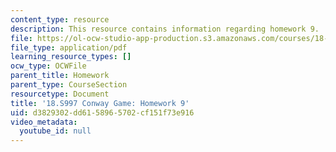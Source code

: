 ```yaml
---
content_type: resource
description: This resource contains information regarding homework 9.
file: https://ol-ocw-studio-app-production.s3.amazonaws.com/courses/18-s997-introduction-to-matlab-programming-fall-2011/d3829302dd6158965702cf151f73e916_MIT18_S997F11_Homework_9.pdf
file_type: application/pdf
learning_resource_types: []
ocw_type: OCWFile
parent_title: Homework
parent_type: CourseSection
resourcetype: Document
title: '18.S997 Conway Game: Homework 9'
uid: d3829302-dd61-5896-5702-cf151f73e916
video_metadata:
  youtube_id: null
---
```

